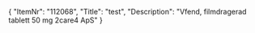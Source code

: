 {
  "ItemNr": "112068",
  "Title": "test",
  "Description": "Vfend, filmdragerad tablett 50 mg 2care4 ApS"
}